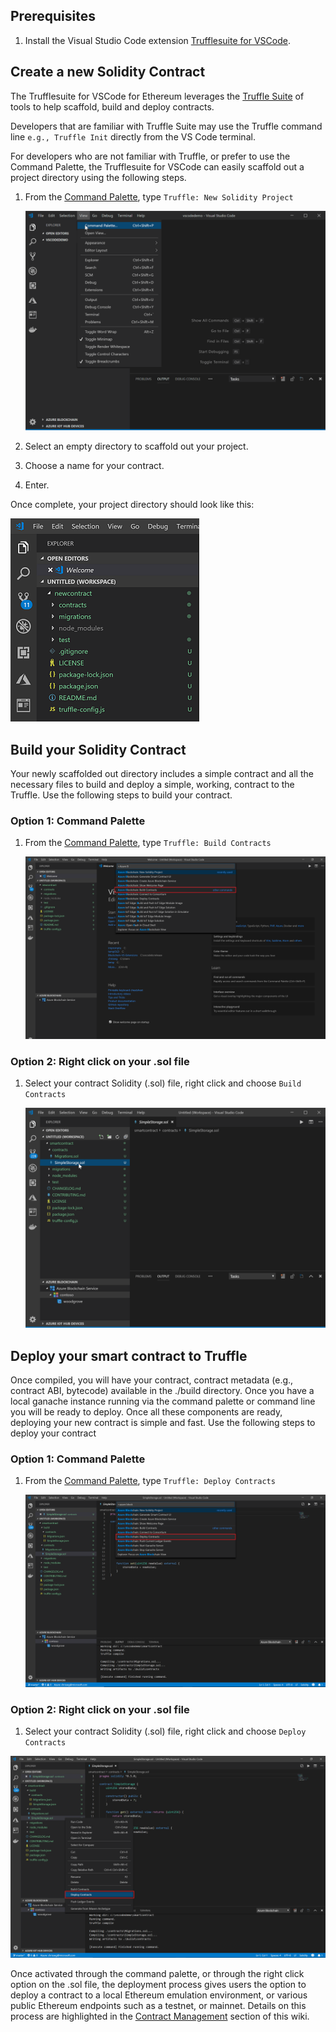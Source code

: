 
## Prerequisites

1. Install the Visual Studio Code extension [Trufflesuite for VSCode](https://marketplace.visualstudio.com/items?itemName=trufflesuite-csi.trufflesuite-vscode).

## Create a new Solidity Contract

The Trufflesuite for VSCode for Ethereum leverages the [Truffle Suite](https://truffleframework.com/) of tools to help scaffold, build and deploy contracts.

Developers that are familiar with Truffle Suite may use the Truffle command line `e.g., Truffle Init` directly from the VS Code terminal.

For developers who are not familiar with Truffle, or prefer to use the Command Palette, the Trufflesuite for VSCode can easily scaffold out a project directory using the following steps.

1. From the [Command Palette](./Command-Palette), type `Truffle: New Solidity Project`

   ![Command Palette - New Solidity Project](./images/createNewProject.gif)

2. Select an empty directory to scaffold out your project.

3. Choose a name for your contract.

4. Enter.

Once complete, your project directory should look like this:

![Project Dir up close](./images/newProjectDirCloseup.png)

## Build your Solidity Contract

Your newly scaffolded out directory includes a simple contract and all the necessary files to build and deploy a simple, working, contract to the Truffle. Use the following steps to build your contract.

### Option 1: Command Palette

1. From the [Command Palette](./Command-Palette), type `Truffle: Build Contracts`

   ![Command Palette - Build Contracts](./images/buildContracts.png)

### Option 2: Right click on your .sol file

1. Select your contract Solidity (.sol) file, right click and choose `Build Contracts`

   ![Right click shortcut - build contracts](./images/buildContractRightClick.gif)

## Deploy your smart contract to Truffle

Once compiled, you will have your contract, contract metadata (e.g., contract ABI, bytecode) available in the ./build directory. Once you have a local ganache instance running via the command palette or command line you will be ready to deploy. Once all these components are ready, deploying your new contract is simple and fast. Use the following steps to deploy your contract

### Option 1: Command Palette

1. From the [Command Palette](./Command-Palette), type `Truffle: Deploy Contracts`

   ![deploy contract](./images/deployContracts.png)

### Option 2: Right click on your .sol file

1. Select your contract Solidity (.sol) file, right click and choose `Deploy Contracts`

![Right click, deploy](./images/deployContractsRightClick.png)

Once activated through the command palette, or through the right click option on the .sol file, the deployment process gives users the option to deploy a contract to a local Ethereum emulation environment, or various public Ethereum endpoints such as a testnet, or mainnet. Details on this process are highlighted in the [Contract Management](./Contract-Management) section of this wiki.
